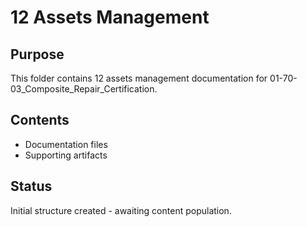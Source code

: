 # 12 Assets Management

## Purpose
This folder contains 12 assets management documentation for 01-70-03_Composite_Repair_Certification.

## Contents
- Documentation files
- Supporting artifacts

## Status
Initial structure created - awaiting content population.
